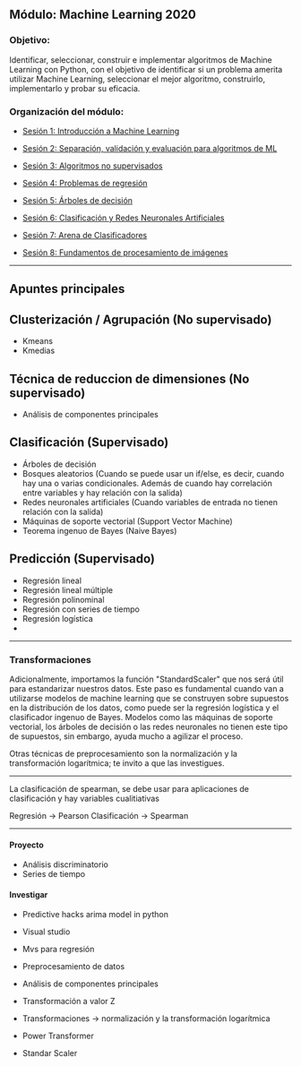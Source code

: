 ## Módulo: Machine Learning 2020

### Objetivo: 
Identificar, seleccionar, construir e implementar algoritmos de Machine Learning con Python, con el objetivo de identificar si un problema amerita utilizar Machine Learning, seleccionar el mejor algoritmo, construirlo, implementarlo y probar su eficacia.  

### Organización del módulo:

 - [Sesión 1: Introducción a Machine Learning ](./Sesion-01)

 - [Sesión 2: Separación, validación y evaluación para algoritmos de ML ](./Sesion-02)

 - [Sesión 3: Algoritmos no supervisados ](./Sesion-03)

 - [Sesión 4: Problemas de regresión ](./Sesion-04)

 - [Sesión 5: Árboles de decisión ](./Sesion-05)

 - [Sesión 6: Clasificación y Redes Neuronales Artificiales ](./Sesion-06)

 - [Sesión 7: Arena de Clasificadores ](./Sesion-07)

 - [Sesión 8: Fundamentos de procesamiento de imágenes ](./Sesion-08)

---

## Apuntes principales

## Clusterización / Agrupación (No supervisado)

- Kmeans 
- Kmedias


## Técnica de reduccion de dimensiones (No supervisado)

- Análisis de componentes principales

## Clasificación (Supervisado)

- Árboles de decisión 
- Bosques aleatorios (Cuando se puede usar un if/else, es decir, cuando hay una o varias condicionales. Además de cuando hay correlación entre variables y hay relación con la salida)
- Redes neuronales artificiales (Cuando variables de entrada no tienen relación con la salida)
- Máquinas de soporte vectorial (Support Vector Machine)
- Teorema ingenuo de Bayes (Naive Bayes)


## Predicción (Supervisado)

- Regresión lineal
- Regresión lineal múltiple
- Regresión polinominal
- Regresión con series de tiempo
- Regresión logística
- 
---

### Transformaciones

Adicionalmente, importamos la función "StandardScaler" que nos será útil para estandarizar nuestros datos. Este paso es fundamental cuando van a utilizarse modelos de machine learning que se construyen sobre supuestos en la distribución de los datos, como puede ser la regresión logística y el clasificador ingenuo de Bayes. Modelos como las máquinas de soporte vectorial, los árboles de decisión o las redes neuronales no tienen este tipo de supuestos, sin embargo, ayuda mucho a agilizar el proceso.

Otras técnicas de preprocesamiento son la normalización y la transformación logarítmica; te invito a que las investigues.

---

La clasificación de spearman, se debe usar para aplicaciones de clasificación y hay variables cualitiativas

Regresión → Pearson
Clasificación → Spearman

---

#### Proyecto

- Análisis discriminatorio
- Series de tiempo

#### Investigar 

- Predictive hacks arima model in python
- Visual studio
- Mvs para regresión

- Preprocesamiento de datos
- Análisis de componentes principales
- Transformación a valor Z
- Transformaciones → normalización y la transformación logarítmica
- Power Transformer
- Standar Scaler
